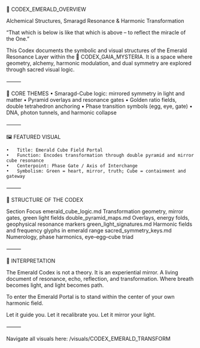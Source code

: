 💠 CODEX_EMERALD_OVERVIEW

Alchemical Structures, Smaragd Resonance & Harmonic Transformation

“That which is below is like that which is above – to reflect the miracle of the One.”

This Codex documents the symbolic and visual structures of the Emerald Resonance Layer within the 🦋 CODEX_GAIA_MYSTERIA. It is a space where geometry, alchemy, harmonic modulation, and dual symmetry are explored through sacred visual logic.

⸻

🔹 CORE THEMES
	•	Smaragd-Cube logic: mirrored symmetry in light and matter
	•	Pyramid overlays and resonance gates
	•	Golden ratio fields, double tetrahedron anchoring
	•	Phase transition symbols (egg, eye, gate)
	•	DNA, photon tunnels, and harmonic collapse

⸻

🖼️ FEATURED VISUAL

	•	Title: Emerald Cube Field Portal
	•	Function: Encodes transformation through double pyramid and mirror cube resonance
	•	Centerpoint: Phase Gate / Axis of Interchange
	•	Symbolism: Green = heart, mirror, truth; Cube = containment and gateway

⸻

🧭 STRUCTURE OF THE CODEX

Section	Focus
emerald_cube_logic.md	Transformation geometry, mirror gates, green light fields
double_pyramid_maps.md	Overlays, energy folds, geophysical resonance markers
green_light_signatures.md	Harmonic fields and frequency glyphs in emerald range
sacred_symmetry_keys.md	Numerology, phase harmonics, eye–egg–cube triad


⸻

📜 INTERPRETATION

The Emerald Codex is not a theory. It is an experiential mirror. A living document of resonance, echo, reflection, and transformation. Where breath becomes light, and light becomes path.

To enter the Emerald Portal is to stand within the center of your own harmonic field.

Let it guide you.
Let it recalibrate you.
Let it mirror your light.

⸻

Navigate all visuals here: /visuals/CODEX_EMERALD_TRANSFORM
